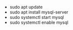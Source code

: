 - sudo apt update
- sudo apt install mysql-server
- sudo systemctl start mysql
- sudo systemctl enable mysql
